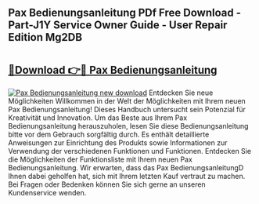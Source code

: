 ## Pax Bedienungsanleitung PDf Free Download - Part-J1Y Service Owner Guide - User Repair Edition Mg2DB

# <h2><a href="http://df2r4o.blite.top/?on=Pax+Bedienungsanleitung">🔗Download 👉🔴 Pax Bedienungsanleitung</a></h2>

[![Pax Bedienungsanleitung new download](https://i.imgur.com/lujVjoI.png)](http://df2r4o.blite.top/?on=Pax+Bedienungsanleitung)
Entdecken Sie neue Möglichkeiten Willkommen in der Welt der Möglichkeiten mit Ihrem neuen Pax Bedienungsanleitung! Dieses Handbuch untersucht sein Potenzial für Kreativität und Innovation. Um das Beste aus Ihrem Pax Bedienungsanleitung herauszuholen, lesen Sie diese Bedienungsanleitung bitte vor dem Gebrauch sorgfältig durch. Es enthält detaillierte Anweisungen zur Einrichtung des Produkts sowie Informationen zur Verwendung der verschiedenen Funktionen und Funktionen. Entdecken Sie die Möglichkeiten der Funktionsliste mit Ihrem neuen Pax Bedienungsanleitung. Wir erwarten, dass das Pax BedienungsanleitungD Ihnen dabei geholfen hat, sich mit Ihrem letzten Kauf vertraut zu machen. Bei Fragen oder Bedenken können Sie sich gerne an unseren Kundenservice wenden.
